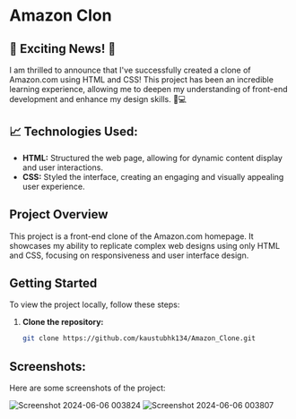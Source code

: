# Amazon Clon

## 🚀 Exciting News! 🚀

I am thrilled to announce that I've successfully created a clone of Amazon.com using HTML and CSS! This project has been an incredible learning experience, allowing me to deepen my understanding of front-end development and enhance my design skills. 🎨💻

## 📈 Technologies Used:

- **HTML:** Structured the web page, allowing for dynamic content display and user interactions.
- **CSS:** Styled the interface, creating an engaging and visually appealing user experience.

## Project Overview

This project is a front-end clone of the Amazon.com homepage. It showcases my ability to replicate complex web designs using only HTML and CSS, focusing on responsiveness and user interface design.

## Getting Started

To view the project locally, follow these steps:

1. **Clone the repository:**
   ```bash
   git clone https://github.com/kaustubhk134/Amazon_Clone.git

## Screenshots:
Here are some screenshots of the project:
   
![Screenshot 2024-06-06 003824](https://github.com/kaustubhk134/Amazon_Clone/assets/154357336/3bde49e8-1179-4d16-8ba3-276f2c217dfe)
![Screenshot 2024-06-06 003807](https://github.com/kaustubhk134/Amazon_Clone/assets/154357336/f6eceff9-6872-4633-af7d-1974a757be63)

